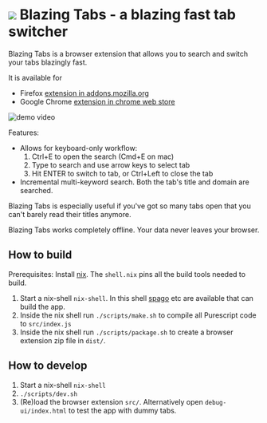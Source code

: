 <h1>
<img src="https://github.com/smatting/blazing-tabs/raw/main/src/logo.svg">
Blazing Tabs - a blazing fast tab switcher
</h1>

Blazing Tabs is a browser extension that allows you to search and switch your tabs blazingly fast.

It is available for

- Firefox [extension in addons.mozilla.org](https://addons.mozilla.org/en-US/firefox/addon/blazing-tabs/)
- Google Chrome [extension in chrome web store](https://chrome.google.com/webstore/detail/blazing-tabs/kapombfhjmjcjonlbcibhekfnjkjjaip)

![demo video](https://github.com/smatting/blazing-tabs/raw/main/assets/workflow-demo.gif)

Features:

- Allows for keyboard-only workflow:
    1. Ctrl+E to open the search (Cmd+E on mac)
    2. Type to search and use arrow keys to select tab
    3. Hit ENTER to switch to tab, or Ctrl+Left to close the tab
- Incremental multi-keyword search. Both the tab's title and domain are searched.
    
Blazing Tabs is especially useful if you've got so many tabs open that you can't barely read their titles anymore.

Blazing Tabs works completely offline. Your data never leaves your browser.

## How to build

Prerequisites: Install [nix](https://nixos.org/). The `shell.nix` pins all the build tools needed to build.

1. Start a nix-shell `nix-shell`. In this shell [spago](https://github.com/purescript/spago) etc are available that can build the app.
2. Inside the nix shell run `./scripts/make.sh` to compile all Purescript code to `src/index.js`
3. Inside the nix shell run `./scripts/package.sh` to create a browser extension zip file in `dist/`.

## How to develop

1. Start a nix-shell `nix-shell`
2. `./scripts/dev.sh`
3. (Re)load the browser extension `src/`. Alternatively open `debug-ui/index.html` to test the app with dummy tabs.

